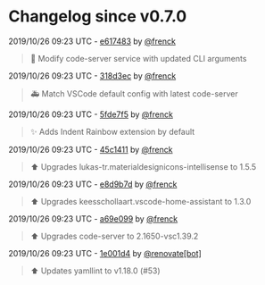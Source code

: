 # Changelog since v0.7.0

2019/10/26 09:23 UTC - [e617483](https://github.com/hassio-addons/addon-vscode/commit/e6174834084074c7a2366085879bb159fc11dd0a) by [@frenck](https://github.com/frenck)
> :hammer: Modify code-server service with updated CLI arguments 

2019/10/26 09:23 UTC - [318d3ec](https://github.com/hassio-addons/addon-vscode/commit/318d3ecd46c2fa2ce84c71eb3308190f1b1dec1f) by [@frenck](https://github.com/frenck)
> :ambulance: Match VSCode default config with latest code-server 

2019/10/26 09:23 UTC - [5fde7f5](https://github.com/hassio-addons/addon-vscode/commit/5fde7f5443e0001f0a96206244cae40e49616c70) by [@frenck](https://github.com/frenck)
> :sparkles: Adds Indent Rainbow extension by default 

2019/10/26 09:23 UTC - [45c1411](https://github.com/hassio-addons/addon-vscode/commit/45c1411692a3392b86f2e522e30e664df05c5799) by [@frenck](https://github.com/frenck)
> :arrow_up: Upgrades lukas-tr.materialdesignicons-intellisense to 1.5.5 

2019/10/26 09:23 UTC - [e8d9b7d](https://github.com/hassio-addons/addon-vscode/commit/e8d9b7d410080aad17a8e0b498696da7a054d74e) by [@frenck](https://github.com/frenck)
> :arrow_up: Upgrades keesschollaart.vscode-home-assistant to 1.3.0 

2019/10/26 09:23 UTC - [a69e099](https://github.com/hassio-addons/addon-vscode/commit/a69e0996d8f5e78cae1ffd85c0b0629058ee5b13) by [@frenck](https://github.com/frenck)
> :arrow_up: Upgrades code-server to 2.1650-vsc1.39.2 

2019/10/26 09:23 UTC - [1e001d4](https://github.com/hassio-addons/addon-vscode/commit/1e001d4c0e332295fa2a884a3b927398134b4e96) by [@renovate[bot]](https://github.com/apps/renovate)
> :arrow_up: Updates yamllint to v1.18.0 (#53) 

